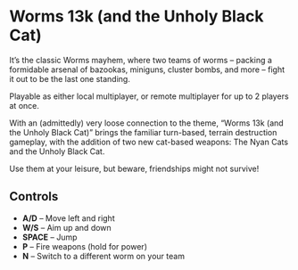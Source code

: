 # Worms 13k (and the Unholy Black Cat)

It’s the classic Worms mayhem, where two teams of worms – packing a formidable arsenal of bazookas, miniguns, cluster bombs, and more – fight it out to be the last one standing.

Playable as either local multiplayer, or remote multiplayer for up to 2 players at once.

With an (admittedly) very loose connection to the theme, “Worms 13k (and the Unholy Black Cat)” brings the familiar turn-based, terrain destruction gameplay, with the addition of two new cat-based weapons: The Nyan Cats and the Unholy Black Cat.

Use them at your leisure, but beware, friendships might not survive!

## Controls

- **A/D** – Move left and right
- **W/S** – Aim up and down
- **SPACE** – Jump
- **P** – Fire weapons (hold for power)
- **N** – Switch to a different worm on your team

